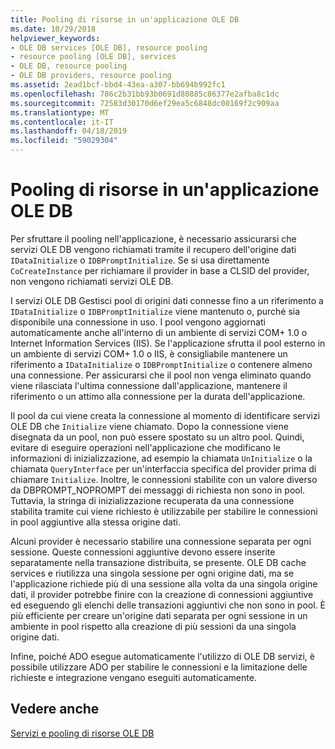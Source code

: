 ```yaml
---
title: Pooling di risorse in un'applicazione OLE DB
ms.date: 10/29/2018
helpviewer_keywords:
- OLE DB services [OLE DB], resource pooling
- resource pooling [OLE DB], services
- OLE DB, resource pooling
- OLE DB providers, resource pooling
ms.assetid: 2ead1bcf-bbd4-43ea-a307-bb694b992fc1
ms.openlocfilehash: 786c2b31bb93b0691d80885c86377e2afba8c1dc
ms.sourcegitcommit: 72583d30170d6ef29ea5c6848dc00169f2c909aa
ms.translationtype: MT
ms.contentlocale: it-IT
ms.lasthandoff: 04/18/2019
ms.locfileid: "59029304"
---
```

# <a name="resource-pooling-in-your-ole-db-application"></a>Pooling di risorse in un'applicazione OLE DB

Per sfruttare il pooling nell'applicazione, è necessario assicurarsi che servizi OLE DB vengono richiamati tramite il recupero dell'origine dati `IDataInitialize` o `IDBPromptInitialize`. Se si usa direttamente `CoCreateInstance` per richiamare il provider in base a CLSID del provider, non vengono richiamati servizi OLE DB.

I servizi OLE DB Gestisci pool di origini dati connesse fino a un riferimento a `IDataInitialize` o `IDBPromptInitialize` viene mantenuto o, purché sia disponibile una connessione in uso. I pool vengono aggiornati automaticamente anche all'interno di un ambiente di servizi COM+ 1.0 o Internet Information Services (IIS). Se l'applicazione sfrutta il pool esterno in un ambiente di servizi COM+ 1.0 o IIS, è consigliabile mantenere un riferimento a `IDataInitialize` o `IDBPromptInitialize` o contenere almeno una connessione. Per assicurarsi che il pool non venga eliminato quando viene rilasciata l'ultima connessione dall'applicazione, mantenere il riferimento o un attimo alla connessione per la durata dell'applicazione.

Il pool da cui viene creata la connessione al momento di identificare servizi OLE DB che `Initialize` viene chiamato. Dopo la connessione viene disegnata da un pool, non può essere spostato su un altro pool. Quindi, evitare di eseguire operazioni nell'applicazione che modificano le informazioni di inizializzazione, ad esempio la chiamata `UnInitialize` o la chiamata `QueryInterface` per un'interfaccia specifica del provider prima di chiamare `Initialize`. Inoltre, le connessioni stabilite con un valore diverso da DBPROMPT_NOPROMPT dei messaggi di richiesta non sono in pool. Tuttavia, la stringa di inizializzazione recuperata da una connessione stabilita tramite cui viene richiesto è utilizzabile per stabilire le connessioni in pool aggiuntive alla stessa origine dati.

Alcuni provider è necessario stabilire una connessione separata per ogni sessione. Queste connessioni aggiuntive devono essere inserite separatamente nella transazione distribuita, se presente. OLE DB cache services e riutilizza una singola sessione per ogni origine dati, ma se l'applicazione richiede più di una sessione alla volta da una singola origine dati, il provider potrebbe finire con la creazione di connessioni aggiuntive ed eseguendo gli elenchi delle transazioni aggiuntivi che non sono in pool. È più efficiente per creare un'origine dati separata per ogni sessione in un ambiente in pool rispetto alla creazione di più sessioni da una singola origine dati.

Infine, poiché ADO esegue automaticamente l'utilizzo di OLE DB servizi, è possibile utilizzare ADO per stabilire le connessioni e la limitazione delle richieste e integrazione vengano eseguiti automaticamente.

## <a name="see-also"></a>Vedere anche

[Servizi e pooling di risorse OLE DB](../../data/oledb/ole-db-resource-pooling-and-services.md)
